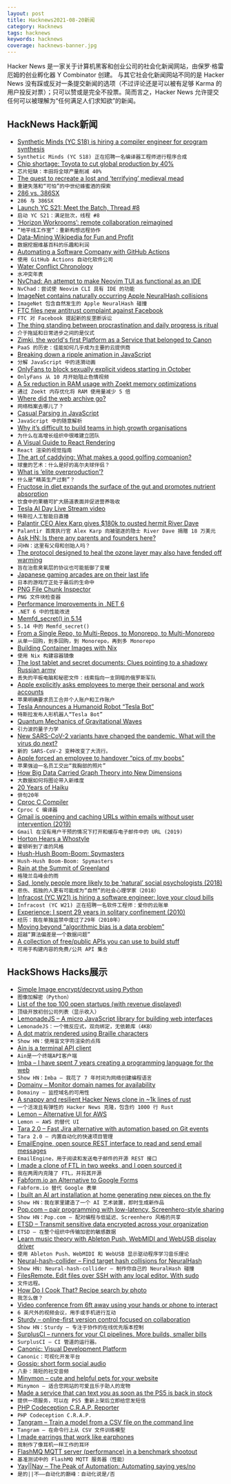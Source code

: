 ```yaml
---
layout: post
title: Hacknews2021-08-20新闻
category: Hacknews
tags: hacknews
keywords: hacknews
coverage: hacknews-banner.jpg
---
```


Hacker News 是一家关于计算机黑客和创业公司的社会化新闻网站，由保罗·格雷厄姆的创业孵化器 Y Combinator 创建。
与其它社会化新闻网站不同的是 Hacker News 没有踩或反对一条提交新闻的选项（不过评论还是可以被有足够 Karma 的用户投反对票）；只可以赞或是完全不投票。简而言之，Hacker News 允许提交任何可以被理解为“任何满足人们求知欲”的新闻。

## HackNews Hack新闻


- [Synthetic Minds (YC S18) is hiring a compiler engineer for program synthesis](https://www.workatastartup.com/jobs/44386)
- `Synthetic Minds (YC S18) 正在招聘一名编译器工程师进行程序合成`
- [Chip shortage: Toyota to cut global production by 40%](https://www.bbc.com/news/business-58266794)
- `芯片短缺：丰田将全球产量削减 40%`
- [The quest to recreate a lost and ‘terrifying’ medieval mead](https://www.atlasobscura.com/articles/how-to-make-medieval-mead-bochet)
- `重建失落和“可怕”的中世纪蜂蜜酒的探索`
- [286 vs. 386SX](https://dfarq.homeip.net/286-vs-386sx/)
- `286 与 386SX`
- [Launch YC S21: Meet the Batch, Thread #8](item?id=28233916)
- `启动 YC S21：满足批次，线程 #8`
- [‘Horizon Workrooms’: remote collaboration reimagined](https://www.oculus.com/blog/workrooms/)
- `“地平线工作室”：重新构想远程协作`
- [Data-Mining Wikipedia for Fun and Profit](https://billpg.com/data-mining-wikipedia/)
- `数据挖掘维基百科的乐趣和利润`
- [Automating a Software Company with GitHub Actions](https://posthog.com/blog/automating-a-software-company-with-github-actions/)
- `使用 GitHub Actions 自动化软件公司`
- [Water Conflict Chronology](http://www.worldwater.org/conflict/list/)
- `水冲突年表`
- [NvChad: An attempt to make Neovim TUI as functional as an IDE](https://github.com/NvChad/NvChad)
- `NvChad：尝试使 Neovim CLI 具有 IDE 的功能`
- [ImageNet contains naturally occurring Apple NeuralHash collisions](https://blog.roboflow.com/nerualhash-collision/)
- `ImageNet 包含自然发生的 Apple NeuralHash 碰撞`
- [FTC files new antitrust complaint against Facebook](https://www.ftc.gov/news-events/press-releases/2021/08/ftc-alleges-facebook-resorted-illegal-buy-or-bury-scheme-crush)
- `FTC 对 Facebook 提起新的反垄断诉讼`
- [The thing standing between procrastination and daily progress is ritual](https://forge.medium.com/the-thing-standing-between-procrastination-and-daily-progress-is-ritual-2823d97ffa47)
- `介于拖延和日常进步之间的是仪式`
- [Zimki, the world's first Platform as a Service that belonged to Canon](https://blog.porter.run/history-of-paas-how-canon-almost-became-a-major-cloud-provider/)
- `PaaS 的历史：佳能如何几乎成为主要的云提供商`
- [Breaking down a ripple animation in JavaScript](https://www.bryanbraun.com/2021/04/15/ripple-animation-in-javascript/)
- `分解 JavaScript 中的涟漪动画`
- [OnlyFans to block sexually explicit videos starting in October](https://www.bloomberg.com/news/articles/2021-08-19/onlyfans-to-block-sexually-explicit-videos-starting-in-october)
- `OnlyFans 从 10 月开始阻止色情视频`
- [A 5x reduction in RAM usage with Zoekt memory optimizations](https://about.sourcegraph.com/blog/zoekt-memory-optimizations-for-sourcegraph-cloud)
- `通过 Zoekt 内存优化将 RAM 使用量减少 5 倍`
- [Where did the web archive go?](https://arxiv.org/abs/2108.05939)
- `网络档案去哪儿了？`
- [Casual Parsing in JavaScript](https://www.brandons.me/blog/casual-parsing-javascript)
- `JavaScript 中的随意解析`
- [Why it’s difficult to build teams in high growth organisations](https://jchyip.medium.com/why-its-difficult-to-build-teams-in-high-growth-organisations-e1aee8446337)
- `为什么在高增长组织中很难建立团队`
- [A Visual Guide to React Rendering](https://alexsidorenko.com/blog/react-render-always-rerenders/)
- `React 渲染的视觉指南`
- [The art of caddying: What makes a good golfing companion?](https://edition.cnn.com/2021/08/18/golf/art-of-caddying-golf-spt-intl/index.html)
- `球童的艺术：什么是好的高尔夫球伴侣？`
- [What is ‘elite overproduction’?](https://www.overcomingbias.com/2021/08/what-is-elite-overproduction.html)
- `什么是“精英生产过剩”？`
- [Fructose in diet expands the surface of the gut and promotes nutrient absorption](https://www.nature.com/articles/d41586-021-02195-1)
- `饮食中的果糖可扩大肠道表面并促进营养吸收`
- [Tesla AI Day Live Stream video](https://livestream.tesla.com)
- `特斯拉人工智能日直播`
- [Palantir CEO Alex Karp gives $180k to ousted hermit River Dave](https://www.concordmonitor.com/Billionaire-Palantir-CEO-donates-180k-River-Dave-42046438)
- `Palantir 首席执行官 Alex Karp 向被驱逐的隐士 River Dave 捐赠 18 万美元`
- [Ask HN: Is there any parents and founders here?](item?id=28230470)
- `问HN：这里有父母和创始人吗？`
- [The protocol designed to heal the ozone layer may also have fended off warming](https://www.technologyreview.com/2021/08/18/1032168/montreal-protocol-warming-lessons-climate-change-ozone/)
- `旨在治愈臭氧层的协议也可能抵御了变暖`
- [Japanese gaming arcades are on their last life](https://www.japantimes.co.jp/life/2021/06/06/digital/japanese-gaming-arcades-pandemic/)
- `日本的游戏厅正处于最后的生命中`
- [PNG File Chunk Inspector](https://www.nayuki.io/page/png-file-chunk-inspector)
- `PNG 文件块检查器`
- [Performance Improvements in .NET 6](https://devblogs.microsoft.com/dotnet/performance-improvements-in-net-6/)
- `.NET 6 中的性能改进`
- [Memfd_secret() in 5.14](https://lwn.net/Articles/865256/)
- `5.14 中的 Memfd_secret()`
- [From a Single Repo, to Multi-Repos, to Monorepo, to Multi-Monorepo](https://css-tricks.com/from-a-single-repo-to-multi-repos-to-monorepo-to-multi-monorepo/)
- `从单一回购，到多回购，到 Monorepo，再到多 Monorepo`
- [Building Container Images with Nix](https://thewagner.net/blog/2021/02/25/building-container-images-with-nix/)
- `使用 Nix 构建容器镜像`
- [The lost tablet and secret documents: Clues pointing to a shadowy Russian army](https://www.bbc.co.uk/news/extra/8iaz6xit26/the-lost-tablet-and-the-secret-documents)
- `丢失的平板电脑和秘密文件：线索指向一支阴暗的俄罗斯军队`
- [Apple explicitly asks employees to merge their personal and work accounts](https://twitter.com/oilyraincloud/status/1428497203253833731)
- `苹果明确要求员工合并个人账户和工作账户`
- [Tesla Announces a Humanoid Robot “Tesla Bot”](https://electrek.co/2021/08/19/tesla-bot-humanoid-robot/)
- `特斯拉发布人形机器人“Tesla Bot”`
- [Quantum Mechanics of Gravitational Waves](https://journals.aps.org/prl/abstract/10.1103/PhysRevLett.127.081602)
- `引力波的量子力学`
- [New SARS-CoV-2 variants have changed the pandemic. What will the virus do next?](https://www.sciencemag.org/news/2021/08/new-sars-cov-2-variants-have-changed-pandemic-what-will-virus-do-next)
- `新的 SARS-CoV-2 变种改变了大流行。`
- [Apple forced an employee to handover “pics of my boobs”](https://twitter.com/ashleygjovik/status/1428495420917837826)
- `苹果强迫一名员工交出“我胸部的照片”`
- [How Big Data Carried Graph Theory into New Dimensions](https://www.quantamagazine.org/how-big-data-carried-graph-theory-into-new-dimensions-20210819/)
- `大数据如何将图论带入新维度`
- [20 Years of Haiku](https://www.haiku-os.org/news/2021-08-18_20_years_of_haiku/)
- `俳句20年`
- [Cproc C Compiler](https://github.com/michaelforney/cproc)
- `Cproc C 编译器`
- [Gmail is opening and caching URLs within emails without user intervention (2019)](https://support.google.com/mail/thread/16878288/gmail-is-opening-and-caching-urls-within-emails-without-user-intervention-how-and-why?hl=en)
- `Gmail 在没有用户干预的情况下打开和缓存电子邮件中的 URL (2019)`
- [Horton Hears a Whostyle](https://jacobhall.net/2021/08/horton-hears-a-whostyle/)
- `霍顿听到了谁的风格`
- [Hush-Hush Boom-Boom: Spymasters](https://www.lrb.co.uk/the-paper/v43/n16/charles-glass/hush-hush-boom-boom)
- `Hush-Hush Boom-Boom: Spymasters`
- [Rain at the Summit of Greenland](https://nsidc.org/greenland-today/2021/08/rain-at-the-summit-of-greenland/)
- `格陵兰岛峰会的雨`
- [Sad, lonely people more likely to be ‘natural’ social psychologists (2018)](https://news.yale.edu/2018/03/15/study-sad-lonely-people-more-likely-be-natural-social-psychologists)
- `悲伤、孤独的人更有可能成为“自然”的社会心理学家（2018）`
- [Infracost (YC W21) is hiring a software engineer: love your cloud bills](https://www.ycombinator.com/companies/infracost/jobs/Epvol5L-principal-software-engineer)
- `Infracost (YC W21) 正在招聘一名软件工程师：爱你的云账单`
- [Experience: I spent 29 years in solitary confinement (2010)](http://www.theguardian.com/lifeandstyle/2010/aug/28/29-years-solitary-confinement-robert-king/print)
- `经历：我在单独监禁中度过了29年（2010年）`
- [Moving beyond “algorithmic bias is a data problem”](https://www.cell.com/patterns/fulltext/S2666-3899(21)00061-1)
- `超越“算法偏差是一个数据问题”`
- [A collection of free/public APIs you can use to build stuff](https://github.com/public-apis/public-apis)
- `可用于构建内容的免费/公共 API 集合`


## HackShows Hacks展示

- [ Simple Image encrypt/decrypt using Python](https://github.com/s3nh/img-cryptor)
- `图像加解密（Python）`
- [ List of the top 100 open startups (with revenue displayed)](https://makerlead.com)
- `顶级开放初创公司列表（显示收入）`
- [ LemonadeJS – A micro JavaScript library for building web interfaces](https://lemonadejs.net/v1)
- `LemonadeJS：一个微反应式，双向绑定，无依赖库（4KB）`
- [ A dot matrix rendered using Braille characters](https://github.com/timfi/dotmatrix)
- `Show HN：使用盲文字符渲染的点阵`
- [ Ain is a terminal API client](https://github.com/jonaslu/ain)
- `Ain是一个终端API客户端`
- [ Imba – I have spent 7 years creating a programming language for the web](item?id=28207662)
- `Show HN：Imba – 我花了 7 年时间为网络创建编程语言`
- [ Domainy – Monitor domain names for availability](item?id=28209341)
- `Domainy – 监控域名的可用性`
- [ A snappy and resilient Hacker News clone in ~1k lines of rust](https://github.com/ivanceras/hackernews-sauron/)
- `一个活泼且有弹性的 Hacker News 克隆，包含约 1000 行 Rust`
- [ Lemon – Alternative UI for AWS](https://uselemon.io/)
- `Lemon – AWS 的替代 UI`
- [ Tara 2.0 – Fast Jira alternative with automation based on Git events](https://tara.ai/)
- `Tara 2.0 – 内置自动化的快速项目管理`
- [ EmailEngine, open source REST interface to read and send email messages](https://github.com/postalsys/emailengine)
- `EmailEngine，用于阅读和发送电子邮件的开源 REST 接口`
- [ I made a clone of FTL in two weeks, and I open sourced it](https://github.com/Garfounkel/A-Leaf-In-Space)
- `我在两周内克隆了 FTL，并将其开源`
- [ Fabform.io an Alternative to Google Forms](item?id=28219768)
- `Fabform.io 替代 Google 表单`
- [ I built an AI art installation at home generating new pieces on the fly](https://github.com/maxvfischer/DIY-ai-art)
- `Show HN：我在家里建造了一个 AI 艺术装置，即时生成新作品`
- [ Pop.com – pair programming with low-latency, Screenhero-style sharing](https://pop.com/home)
- `Show HN：Pop.com – 配对编程与低延迟、Screenhero 风格的共享`
- [ ETSD – Transmit sensitive data encrypted across your organization](https://github.com/spapas/etsd)
- `ETSD – 在整个组织中传输加密的敏感数据`
- [ Learn music theory with Ableton Push, WebMIDI and WebUSB display driver](https://github.com/greyivy/learn-push2-with-svelte)
- `使用 Ableton Push、WebMIDI 和 WebUSB 显示驱动程序学习音乐理论`
- [ Neural-hash-collider – Find target hash collisions for NeuralHash](https://github.com/anishathalye/neural-hash-collider)
- `Show HN: Neural-hash-collider – 制作你自己的 NeuralHash 碰撞`
- [ FilesRemote. Edit files over SSH with any local editor. With sudo](https://github.com/allanrbo/filesremote)
- `文件远程。`
- [ How Do I Cook That? Recipe search by photo](https://share.streamlit.io/pinecone-io/playground/recipe_search_demo/src/server.py)
- `我怎么做？`
- [ Video conference from 6ft away using your hands or phone to interact](https://www.wakasaba.com/)
- `6 英尺外的视频会议，用手或手机进行互动`
- [ Sturdy – online-first version control focused on collaboration](https://getsturdy.com/)
- `Show HN：Sturdy – 专注于协作的在线优先版本控制`
- [ SurplusCI – runners for your CI pipelines. More builds, smaller bills](https://surplusci.com)
- `SurplusCI – CI 管道的运行器。`
- [ Canonic: Visual Development Platform](https://www.canonic.dev/)
- `Canonic：可视化开发平台`
- [ Gossip: short form social audio](https://thegossip.app/download)
- `八卦：简短的社交音频`
- [ Minymon – cute and helpful pets for your website](https://www.minymon.com/)
- `Minymon – 适合您网站的可爱且乐于助人的宠物`
- [ Made a service that can text you as soon as the PS5 is back in stock](https://mailchi.mp/726dc8ac364f/ps5tracker)
- `提供一项服务，可以在 PS5 重新上架后立即给您发短信`
- [ PHP Codeception C.R.A.P. Reporter](https://github.com/nebbia-fitness/codecept-coverage-reporter)
- `PHP Codeception C.R.A.P.`
- [ Tangram – Train a model from a CSV file on the command line](https://www.tangram.dev)
- `Tangram – 在命令行上从 CSV 文件训练模型`
- [ I made earrings that work like earphones](https://tiktok.com/@peripherii)
- `我制作了像耳机一样工作的耳环`
- [ FlashMQ MQTT server (performance) in a benchmark shootout](https://www.youtube.com/watch?v=vZWLitdCkJQ)
- `基准测试中的 FlashMQ MQTT 服务器（性能）`
- [ Yay||Nay – The Peak of Automation: Automating saying yes/no](https://yay.ornay.net/)
- `是的||不——自动化的巅峰：自动化说是/否`

